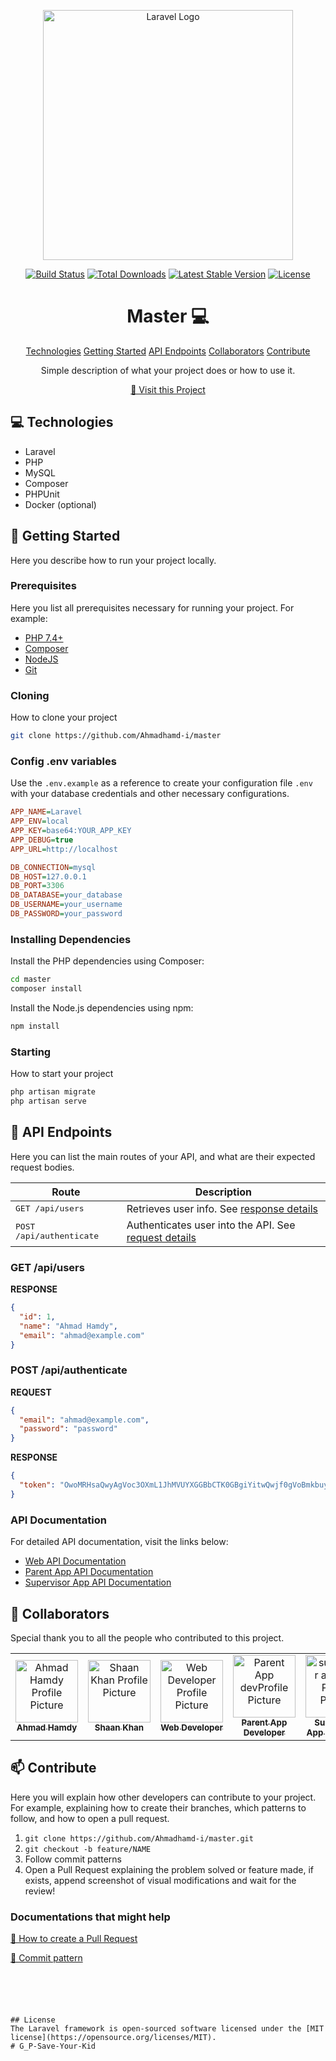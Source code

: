 <p align="center"><a href="https://laravel.com" target="_blank"><img src="https://raw.githubusercontent.com/laravel/art/master/logo-lockup/5%20SVG/2%20CMYK/1%20Full%20Color/laravel-logolockup-cmyk-red.svg" width="400" alt="Laravel Logo"></a></p>

<p align="center">
<a href="https://github.com/laravel/framework/actions"><img src="https://github.com/laravel/framework/workflows/tests/badge.svg" alt="Build Status"></a>
<a href="https://packagist.org/packages/laravel/framework"><img src="https://img.shields.io/packagist/dt/laravel/framework" alt="Total Downloads"></a>
<a href="https://packagist.org/packages/laravel/framework"><img src="https://img.shields.io/packagist/v/laravel/framework" alt="Latest Stable Version"></a>
<a href="https://packagist.org/packages/laravel/framework"><img src="https://img.shields.io/packagist/l/laravel/framework" alt="License"></a>
</p>

<h1 align="center" style="font-weight: bold;">Master 💻</h1>

<p align="center">
<a href="#technologies">Technologies</a>
<a href="#getting-started">Getting Started</a>
<a href="#api-endpoints">API Endpoints</a>
<a href="#collaborators">Collaborators</a>
<a href="#contribute">Contribute</a> 
</p>

<p align="center">Simple description of what your project does or how to use it.</p>

<p align="center">
<a href="https://github.com/Ahmadhamd-i/master">📱 Visit this Project</a>
</p>
 
<h2 id="technologies">💻 Technologies</h2>

- Laravel
- PHP
- MySQL
- Composer
- PHPUnit
- Docker (optional)

<h2 id="getting-started">🚀 Getting Started</h2>

Here you describe how to run your project locally.

<h3>Prerequisites</h3>

Here you list all prerequisites necessary for running your project. For example:

- [PHP 7.4+](https://www.php.net/)
- [Composer](https://getcomposer.org/)
- [NodeJS](https://nodejs.org/)
- [Git](https://git-scm.com/)

<h3>Cloning</h3>

How to clone your project

```bash
git clone https://github.com/Ahmadhamd-i/master
```

<h3>Config .env variables</h3>

Use the `.env.example` as a reference to create your configuration file `.env` with your database credentials and other necessary configurations.

```ini
APP_NAME=Laravel
APP_ENV=local
APP_KEY=base64:YOUR_APP_KEY
APP_DEBUG=true
APP_URL=http://localhost

DB_CONNECTION=mysql
DB_HOST=127.0.0.1
DB_PORT=3306
DB_DATABASE=your_database
DB_USERNAME=your_username
DB_PASSWORD=your_password
```

<h3>Installing Dependencies</h3>

Install the PHP dependencies using Composer:

```bash
cd master
composer install
```

Install the Node.js dependencies using npm:

```bash
npm install
```

<h3>Starting</h3>

How to start your project

```bash
php artisan migrate
php artisan serve
```

<h2 id="api-endpoints">📍 API Endpoints</h2>

Here you can list the main routes of your API, and what are their expected request bodies.

| Route               | Description                                          
|----------------------|-----------------------------------------------------
| <kbd>GET /api/users</kbd>     | Retrieves user info. See [response details](#get-users-detail)
| <kbd>POST /api/authenticate</kbd>     | Authenticates user into the API. See [request details](#post-auth-detail)

<h3 id="get-users-detail">GET /api/users</h3>

**RESPONSE**
```json
{
  "id": 1,
  "name": "Ahmad Hamdy",
  "email": "ahmad@example.com"
}
```

<h3 id="post-auth-detail">POST /api/authenticate</h3>

**REQUEST**
```json
{
  "email": "ahmad@example.com",
  "password": "password"
}
```

**RESPONSE**
```json
{
  "token": "OwoMRHsaQwyAgVoc3OXmL1JhMVUYXGGBbCTK0GBgiYitwQwjf0gVoBmkbuyy0pSi"
}
```

<h3>API Documentation</h3>

For detailed API documentation, visit the links below:

- [Web API Documentation](https://documenter.getpostman.com/view/34327794/2sA3Bt29ir)
- [Parent App API Documentation](https://documenter.getpostman.com/view/34651516/2sA3XTf1JE)
- [Supervisor App API Documentation](https://documenter.getpostman.com/view/29147808/2sA3XTf1JF)

<h2 id="collaborators">🤝 Collaborators</h2>

<p>Special thank you to all the people who contributed to this project.</p>
<table>
<tr>
<td align="center">
<a href="https://github.com/Ahmadhamd-i">
<img src="https://avatars.githubusercontent.com/u/61896274?v=4" width="100px;" alt="Ahmad Hamdy Profile Picture"/><br>
<sub>
<b>Ahmad Hamdy</b>
</sub>
</a>
</td>

<td align="center">
<a href="https://github.com/ShaanCoding">
<img src="https://avatars.githubusercontent.com/u/22236218?v=4" width="100px;" alt="Shaan Khan Profile Picture"/><br>
<sub>
<b>Shaan Khan</b>
</sub>
</a>
</td>

<td align="center">
<a href="https://github.com/mmt20/School-Bus-Tracking">
<img src="https://avatars.githubusercontent.com/u/FrontendDev1?v=4" width="100px;" alt="Web Developer Profile Picture"/><br>
<sub>
<b>Web Developer</b>
</sub>
</a>
</td>

<td align="center">
<a href="https://github.com/Mahmoudsafwt/parent_last_V">
<img src="https://avatars.githubusercontent.com/u/FrontendDev2?v=4" width="100px;" alt="Parent App devProfile Picture"/><br>
<sub>
<b>Parent App Developer</b>
</sub>
</a>
</td>


<td align="center">
<a href=https://github.com/Momen64125/superviser_kid">
<img src="https://avatars.githubusercontent.com/u/FrontendDev3?v=4" width="100px;" alt="supervisor app dev Profile Picture"/><br>
<sub>
<b>Supervisor App Developer</b>
</sub>
</a>
</td>

</tr>
</table>
 
<h2 id="contribute">📫 Contribute</h2>

Here you will explain how other developers can contribute to your project. For example, explaining how to create their branches, which patterns to follow, and how to open a pull request.

1. `git clone https://github.com/Ahmadhamd-i/master.git`
2. `git checkout -b feature/NAME`
3. Follow commit patterns
4. Open a Pull Request explaining the problem solved or feature made, if exists, append screenshot of visual modifications and wait for the review!

<h3>Documentations that might help</h3>

[📝 How to create a Pull Request](https://www.atlassian.com/br/git/tutorials/making-a-pull-request)

[💾 Commit pattern](https://gist.github.com/joshbuchea/6f47e86d2510bce28f8e7f42ae84c716)
```





## License
The Laravel framework is open-sourced software licensed under the [MIT license](https://opensource.org/licenses/MIT).
#   G _ P - S a v e - Y o u r - K i d 
 
 
